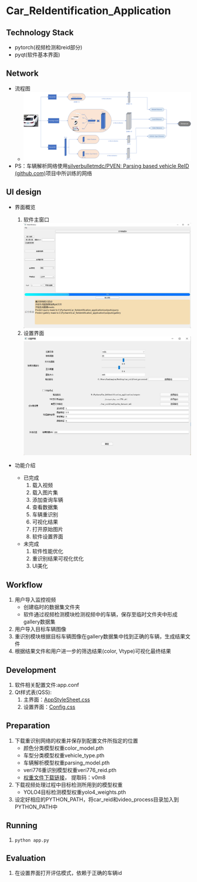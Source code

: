 # Car_ReIdentification_Application

## Technology Stack

- pytorch(视频检测和reid部分)
- pyqt(软件基本界面)

## Network

* 流程图
  * ![image](./流程图.png)
* PS：车辆解析网络使用[silverbulletmdc/PVEN: Parsing based vehicle ReID (github.com)](https://github.com/silverbulletmdc/PVEN)项目中所训练的网络

## UI design

- 界面概览
  1. 软件主窗口
      ![image](GUI.jpg)
  2. 设置界面
       ![image](config_widget.jpg)

- 功能介绍
    - 已完成
        1. 载入视频
        2. 载入图片集
        3. 添加查询车辆
        4. 查看数据集
        5. 车辆重识别
        6. 可视化结果
        7. 打开原始图片
        8. 软件设置界面
    - 未完成
        1. 软件性能优化
        2. 重识别结果可视化优化
        3. UI美化

## Workflow

1. 用户导入监控视频
    - 创建临时的数据集文件夹
    - 软件通过视频检测模块检测视频中的车辆，保存至临时文件夹中形成gallery数据集
2. 用户导入目标车辆图像
3. 重识别模块根据目标车辆图像在gallery数据集中找到正确的车辆，生成结果文件
4. 根据结果文件和用户进一步的筛选结果(color, Vtype)可视化最终结果

## Development

1. 软件相关配置文件:app.conf
2. Qt样式表(QSS):
   1. 主界面：[AppStyleSheet.css](./AppStyleSheet.css)
   2. 设置界面：[Config.css](./config.css)


## Preparation

1. 下载重识别网络的权重并保存到配置文件所指定的位置
    - 颜色分类模型权重color_model.pth
    - 车型分类模型权重vehicle_type.pth
    - 车辆解析模型权重parsing_model.pth
    - veri776重识别模型权重veri776_reid.pth
    - [权重文件下载链接](https://pan.baidu.com/s/1ZL0MFH7lnFTTrGKCV45l9A)， 提取码：v0m8
2. 下载视频处理过程中目标检测所用到的模型权重
    - YOLO4目标检测模型权重yolo4_weights.pth
3. 设定好相应的PYTHON_PATH，将car_reid和video_process目录加入到PYTHON_PATH中

## Running

1. `python app.py`

## Evaluation

1. 在设置界面打开评估模式，依赖于正确的车辆id